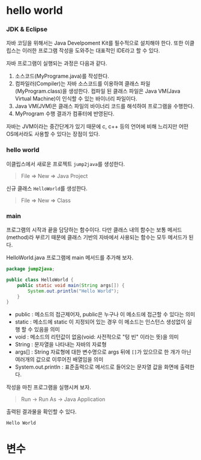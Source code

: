 # hello world

### JDK & Eclipse

자바 코딩을 위해서는 Java Develpoment Kit를 필수적으로 설치해야 한다. 또한 이클립스는 이러한 프로그램 작성을 도와주는 대표적인 IDE라고 할 수 있다.

자바 프로그램이 실행되는 과정은 다음과 같다.

1. 소스코드(MyPrograme.java)를 작성한다.
2. 컴파일러(Compiler)는 자바 소스코드를 이용하여 클래스 파일(MyProgram.class)을 생성한다. 컴파일 된 클래스 파일은 Java VM(Java Virtual Machine)이 인식할 수 있는 바이너리 파일이다.
3. Java VM(JVM)은 클래스 파일의 바이너리 코드를 해석하여 프로그램을 수행한다.
4. MyProgram 수행 결과가 컴퓨터에 반영된다.

자바는 JVM이라는 중간단계가 있기 때문에 c, c++ 등의 언어에 비해 느리지만 어떤 OS에서라도 사용할 수 있다는 장점이 있다.

### hello world

이클립스에서 새로운 프로젝트 `jump2java`를 생성한다.

> File => New => Java Project

신규 클래스 `HelloWorld`를 생성한다.

> File => New => Class

### main

프로그램의 시작과 끝을 담당하는 함수이다. 다만 클래스 내의 함수는 보통 메서드(method)라 부르기 때문에 클래스 기반의 자바에서 사용되는 함수는 모두 메서드가 된다.

HelloWorld.java 프로그램에 main 메서드를 추가해 보자.

```java
package jump2java;

public class HelloWorld {
    public static void main(String args[]) {
        System.out.println("Hello World");
    }
}
```

- public : 메소드의 접근제어자, public은 누구나 이 메소드에 접근할 수 있다는 의미
- static : 메소드에 static 이 지정되어 있는 경우 이 메소드는 인스턴스 생성없이 실행 할 수 있음을 의미
- void : 메소드의 리턴값이 없음(void: 사전적으로 "텅 빈" 이라는 뜻)을 의미
- String : 문자열을 나타내는 자바의 자료형
- args[] : String 자료형에 대한 변수명으로 args 뒤에 `[]`가 있으므로 한 개가 아닌 여러개의 값으로 이루어진 배열임을 의미
- System.out.println : 표준출력으로 메서드로 들어오는 문자열 값을 화면에 출력한다.

작성을 마친 프로그램을 실행시켜 보자.

> Run -> Run As -> Java Application

출력된 결과물을 확인할 수 있다.

```
Hello World
```



# 변수

